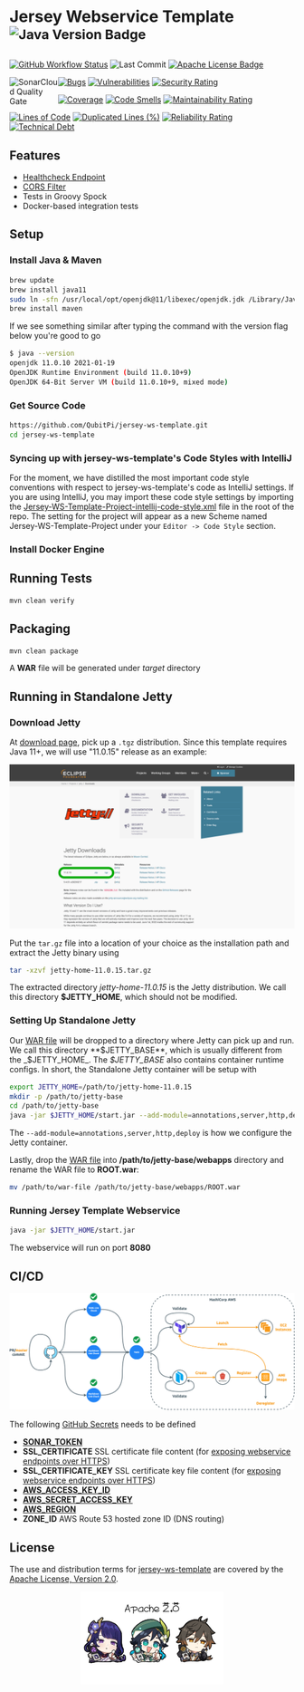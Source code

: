 Jersey Webservice Template <sup>![Java Version Badge][Java Version Badge]</sup>
===============================================================================

[![GitHub Workflow Status][GitHub Workflow Status]](https://github.com/QubitPi/jersey-ws-template/actions/workflows/ci-cd.yml)
![Last Commit](https://img.shields.io/github/last-commit/QubitPi/jersey-ws-template/master?logo=github&style=for-the-badge)
[![Apache License Badge]](https://www.apache.org/licenses/LICENSE-2.0)

<a href="https://sonarcloud.io/summary/new_code?id=QubitPi_jersey-ws-template">
    <img
        align="left"
        width="17%"
        alt="SonarCloud Quality Gate"
        src="https://sonarcloud.io/api/project_badges/quality_gate?project=QubitPi_jersey-ws-template"
    >
</a>

[![Bugs][Sonar Bugs]](https://sonarcloud.io/summary/new_code?id=QubitPi_jersey-ws-template)
[![Vulnerabilities][Sonar Vulnerabilities]](https://sonarcloud.io/summary/new_code?id=QubitPi_jersey-ws-template)
[![Security Rating][Sonar Security Rating]](https://sonarcloud.io/summary/new_code?id=QubitPi_jersey-ws-template)

[![Coverage][Sonar Coverage]](https://sonarcloud.io/summary/new_code?id=QubitPi_jersey-ws-template)
[![Code Smells][Sonar Code Smells]](https://sonarcloud.io/summary/new_code?id=QubitPi_jersey-ws-template)
[![Maintainability Rating][Sonar Maintainability Rating]](https://sonarcloud.io/summary/new_code?id=QubitPi_jersey-ws-template)

[![Lines of Code][Sonar Lines of Code]](https://sonarcloud.io/summary/new_code?id=QubitPi_jersey-ws-template)
[![Duplicated Lines (%)][Sonar Duplicated Lines (%)]](https://sonarcloud.io/summary/new_code?id=QubitPi_jersey-ws-template)
[![Reliability Rating][Sonar Reliability Rating]](https://sonarcloud.io/summary/new_code?id=QubitPi_jersey-ws-template)
[![Technical Debt][Sonar Technical Debt]](https://sonarcloud.io/summary/new_code?id=QubitPi_jersey-ws-template)

Features
--------

- [Healthcheck Endpoint](https://github.com/QubitPi/jersey-ws-template/blob/master/src/main/java/com/qubitpi/ws/jersey/template/web/endpoints/DataServlet.java)
- [CORS Filter](https://github.com/QubitPi/jersey-ws-template/blob/master/src/main/java/com/qubitpi/ws/jersey/template/web/filters/CorsFilter.java)
- Tests in Groovy Spock
- Docker-based integration tests

Setup
-----

### Install Java & Maven

```bash
brew update
brew install java11
sudo ln -sfn /usr/local/opt/openjdk@11/libexec/openjdk.jdk /Library/Java/JavaVirtualMachines/openjdk-11.jdk
brew install maven
```

If we see something similar after typing the command with the version flag below you're good to go

```bash
$ java --version
openjdk 11.0.10 2021-01-19
OpenJDK Runtime Environment (build 11.0.10+9)
OpenJDK 64-Bit Server VM (build 11.0.10+9, mixed mode)
```

### Get Source Code

```bash
https://github.com/QubitPi/jersey-ws-template.git
cd jersey-ws-template
```

### Syncing up with jersey-ws-template's Code Styles with IntelliJ

For the moment, we have distilled the most important code style conventions with respect to jersey-ws-template's code as
IntelliJ settings. If you are using IntelliJ, you may import these code style settings by importing the
[Jersey-WS-Template-Project-intellij-code-style.xml](./Jersey-WS-Template-Project-intellij-code-style.xml) file in the
root of the repo. The setting for the project will appear as a new Scheme named Jersey-WS-Template-Project under your
`Editor -> Code Style` section.

### Install Docker Engine

Running Tests
-------------

```bash
mvn clean verify
```

Packaging
---------

```bash
mvn clean package
```

A **WAR** file will be generated under _target_ directory

Running in Standalone Jetty
---------------------------

### Download Jetty

At [download page](https://www.eclipse.org/jetty/download.php), pick up a `.tgz` distribution. Since this template
requires Java 11+, we will use "11.0.15" release as an example:

![Error loading download-jetty.png](./download-jetty.png)

Put the `tar.gz` file into a location of your choice as the installation path and extract the Jetty binary using

```bash
tar -xzvf jetty-home-11.0.15.tar.gz
```

The extracted directory *jetty-home-11.0.15* is the Jetty distribution. We call this directory **$JETTY_HOME**, which
should not be modified.

### Setting Up Standalone Jetty

Our [WAR file](#packaging) will be dropped to a directory where Jetty can pick up and run. We call this directory
**$JETTY_BASE**, which is usually different from the _$JETTY_HOME_. The _$JETTY_BASE_ also contains container runtime
configs. In short, the Standalone Jetty container will be setup with

```bash
export JETTY_HOME=/path/to/jetty-home-11.0.15
mkdir -p /path/to/jetty-base
cd /path/to/jetty-base
java -jar $JETTY_HOME/start.jar --add-module=annotations,server,http,deploy
```

The `--add-module=annotations,server,http,deploy` is how we configure the Jetty container.

Lastly, drop the [WAR file](#packaging) into **/path/to/jetty-base/webapps** directory and rename the WAR file to
**ROOT.war**:

```bash
mv /path/to/war-file /path/to/jetty-base/webapps/ROOT.war
```

### Running Jersey Template Webservice

```bash
java -jar $JETTY_HOME/start.jar
```

The webservice will run on port **8080**

CI/CD
-----

![Error loading ci-cd.png](./docs/ci-cd.png)

The following [GitHub Secrets][How to set up GitHub Action Secrets] needs to be defined

- [**SONAR_TOKEN**](https://sonarcloud.io/project/overview?id=QubitPi_jersey-ws-template)
- **SSL_CERTIFICATE** SSL certificate file content (for
  [exposing webservice endpoints over HTTPS](./hashicorp/images/nginx-ssl.conf))
- **SSL_CERTIFICATE_KEY** SSL certificate key file content (for
  [exposing webservice endpoints over HTTPS](./hashicorp/images/nginx-ssl.conf))
- [**AWS_ACCESS_KEY_ID**](https://docs.aws.amazon.com/cli/latest/userguide/cli-configure-envvars.html)
- [**AWS_SECRET_ACCESS_KEY**](https://docs.aws.amazon.com/cli/latest/userguide/cli-configure-envvars.html)
- [**AWS_REGION**](https://docs.aws.amazon.com/cli/latest/userguide/cli-configure-envvars.html)
- **ZONE_ID** AWS Route 53 hosted zone ID (DNS routing)

License
-------

The use and distribution terms for [jersey-ws-template][jersey-ws-template] are covered by the
[Apache License, Version 2.0][Apache License, Version 2.0].

<div align="center">
    <a href="https://opensource.org/licenses">
        <img align="center" width="50%" alt="License Illustration" src="https://github.com/QubitPi/QubitPi/blob/master/img/apache-2.png?raw=true">
    </a>
</div>

[Apache License Badge]: https://img.shields.io/badge/Apache%202.0-F25910.svg?style=for-the-badge&logo=Apache&logoColor=white
[Apache License, Version 2.0]: http://www.apache.org/licenses/LICENSE-2.0.html

[How to set up GitHub Action Secrets]: https://docs.github.com/en/actions/security-guides/encrypted-secrets

[GitHub Workflow Status]: https://img.shields.io/github/actions/workflow/status/QubitPi/jersey-ws-template/ci-cd.yml?branch=master&logo=github&style=for-the-badge

[Java Version Badge]: https://img.shields.io/badge/Java-11-brightgreen?style=flat-square&logo=OpenJDK&logoColor=white
[jersey-ws-template]: https://github.com/QubitPi/jersey-ws-template

[Sonar Bugs]: https://sonarcloud.io/api/project_badges/measure?project=QubitPi_jersey-ws-template&metric=bugs
[Sonar Vulnerabilities]: https://sonarcloud.io/api/project_badges/measure?project=QubitPi_jersey-ws-template&metric=vulnerabilities
[Sonar Security Rating]: https://sonarcloud.io/api/project_badges/measure?project=QubitPi_jersey-ws-template&metric=security_rating
[Sonar Coverage]: https://sonarcloud.io/api/project_badges/measure?project=QubitPi_jersey-ws-template&metric=coverage
[Sonar Code Smells]: https://sonarcloud.io/api/project_badges/measure?project=QubitPi_jersey-ws-template&metric=code_smells
[Sonar Maintainability Rating]: https://sonarcloud.io/api/project_badges/measure?project=QubitPi_jersey-ws-template&metric=sqale_rating
[Sonar Lines of Code]: https://sonarcloud.io/api/project_badges/measure?project=QubitPi_jersey-ws-template&metric=ncloc
[Sonar Duplicated Lines (%)]: https://sonarcloud.io/api/project_badges/measure?project=QubitPi_jersey-ws-template&metric=duplicated_lines_density
[Sonar Reliability Rating]: https://sonarcloud.io/api/project_badges/measure?project=QubitPi_jersey-ws-template&metric=reliability_rating
[Sonar Technical Debt]: https://sonarcloud.io/api/project_badges/measure?project=QubitPi_jersey-ws-template&metric=sqale_index
